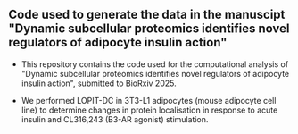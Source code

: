 ## Code used to generate the data in the manuscipt "Dynamic subcellular proteomics identifies novel regulators of adipocyte insulin action"

- This repository contains the code used for the computational analysis of "Dynamic
subcellular proteomics identifies novel regulators of adipocyte insulin action",
submitted to BioRxiv 2025. 

- We performed LOPIT-DC in 3T3-L1 adipocytes (mouse
adipocyte cell line) to determine changes in protein localisation in response to
acute insulin and CL316,243 (B3-AR agonist) stimulation.
